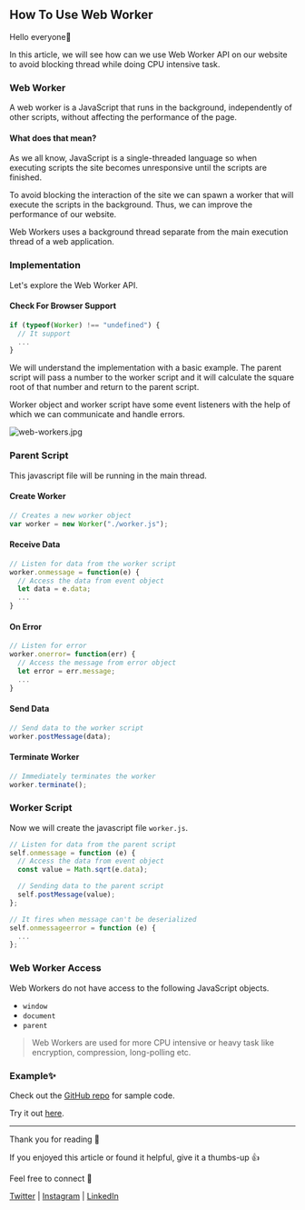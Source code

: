 ## How To Use Web Worker

Hello everyone👋

In this article, we will see how can we use Web Worker API on our website to avoid blocking thread while doing CPU intensive task.

### Web Worker

A web worker is a JavaScript that runs in the background, independently of other scripts, without affecting the performance of the page.

#### What does that mean?


As we all know, JavaScript is a single-threaded language so when executing scripts the site becomes unresponsive until the scripts are finished. 

To avoid blocking the interaction of the site we can spawn a worker that will execute the scripts in the background. Thus, we can improve the performance of our website.

Web Workers uses a background thread separate from the main execution thread of a web application.

### Implementation

Let's explore the Web Worker API.

#### Check For Browser Support

```javascript
if (typeof(Worker) !== "undefined") {
  // It support
  ...
}
```

We will understand the implementation with a basic example. The parent script will pass a number to the worker script and it will calculate the square root of that number and return to the parent script.

Worker object and worker script have some event listeners with the help of which we can communicate and handle errors.

![web-workers.jpg](https://cdn.hashnode.com/res/hashnode/image/upload/v1620481761784/zxweX_-T2J.jpeg)

### Parent Script

This javascript file will be running in the main thread.

#### Create Worker

```javascript
// Creates a new worker object
var worker = new Worker("./worker.js");
```

#### Receive Data

```javascript
// Listen for data from the worker script
worker.onmessage = function(e) {
  // Access the data from event object
  let data = e.data;
  ...
}
```

#### On Error

```javascript
// Listen for error
worker.onerror= function(err) {
  // Access the message from error object
  let error = err.message;
  ...
}
```

#### Send Data

```javascript
// Send data to the worker script
worker.postMessage(data);

```

#### Terminate Worker

```javascript
// Immediately terminates the worker
worker.terminate();
```

### Worker Script

Now we will create the javascript file `worker.js`.

```javascript
// Listen for data from the parent script
self.onmessage = function (e) {
  // Access the data from event object
  const value = Math.sqrt(e.data);

  // Sending data to the parent script
  self.postMessage(value);
};

// It fires when message can't be deserialized
self.onmessageerror = function (e) {
  ...
};
```

### Web Worker Access

Web Workers do not have access to the following JavaScript objects.

- `window`
- `document`
- `parent`

> Web Workers are used for more CPU intensive or heavy task like encryption, compression, long-polling etc.

### Example✨

Check out the [GitHub repo](https://github.com/bibekkakati/blogs-projects/tree/main/web/web-worker-api) for sample code.

Try it out [here](https://bibekkakati.github.io/blogs-projects/web/web-worker-api/index.html).

---


Thank you for reading 🙏

If you enjoyed this article or found it helpful, give it a thumbs-up 👍

Feel free to connect 👋

[Twitter](https://twitter.com/kakatibibek) | [Instagram](https://instagram.com/bibekkakati) | [LinkedIn](https://linkedin.com/in/bibekkakati)

